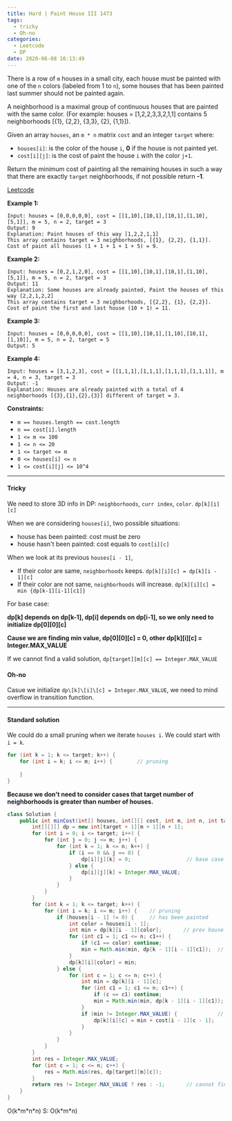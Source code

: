```yaml
---
title: Hard | Paint House III 1473
tags:
  - tricky
  - Oh-no
categories:
  - Leetcode
  - DP
date: 2020-06-08 16:13:49
---
```


There is a row of `m` houses in a small city, each house must be painted with one of the `n` colors (labeled from 1 to `n`), some houses that has been painted last summer should not be painted again.

A neighborhood is a maximal group of continuous houses that are painted with the same color. (For example: houses = [1,2,2,3,3,2,1,1] contains 5 neighborhoods  [{1}, {2,2}, {3,3}, {2}, {1,1}]).

Given an array `houses`, an `m * n` matrix `cost` and an integer `target` where:

- `houses[i]`: is the color of the house `i`, **0** if the house is not painted yet.
- `cost[i][j]`: is the cost of paint the house `i` with the color `j+1`.

Return the minimum cost of painting all the remaining houses in such a way that there are exactly `target` neighborhoods, if not possible return **-1**.

[Leetcode](https://leetcode.com/problems/paint-house-iii/)

<!--more-->

**Example 1:**

```
Input: houses = [0,0,0,0,0], cost = [[1,10],[10,1],[10,1],[1,10],[5,1]], m = 5, n = 2, target = 3
Output: 9
Explanation: Paint houses of this way [1,2,2,1,1]
This array contains target = 3 neighborhoods, [{1}, {2,2}, {1,1}].
Cost of paint all houses (1 + 1 + 1 + 1 + 5) = 9.
```

**Example 2:**

```
Input: houses = [0,2,1,2,0], cost = [[1,10],[10,1],[10,1],[1,10],[5,1]], m = 5, n = 2, target = 3
Output: 11
Explanation: Some houses are already painted, Paint the houses of this way [2,2,1,2,2]
This array contains target = 3 neighborhoods, [{2,2}, {1}, {2,2}]. 
Cost of paint the first and last house (10 + 1) = 11.
```

**Example 3:**

```
Input: houses = [0,0,0,0,0], cost = [[1,10],[10,1],[1,10],[10,1],[1,10]], m = 5, n = 2, target = 5
Output: 5
```

**Example 4:**

```
Input: houses = [3,1,2,3], cost = [[1,1,1],[1,1,1],[1,1,1],[1,1,1]], m = 4, n = 3, target = 3
Output: -1
Explanation: Houses are already painted with a total of 4 neighborhoods [{3},{1},{2},{3}] different of target = 3.
```

**Constraints:**

- `m == houses.length == cost.length`
- `n == cost[i].length`
- `1 <= m <= 100`
- `1 <= n <= 20`
- `1 <= target <= m`
- `0 <= houses[i] <= n`
- `1 <= cost[i][j] <= 10^4`

---

#### Tricky 

We need to store 3D info in DP: `neighborhoods`, `curr index`, `color`. `dp[k][i][c]`

When we are considering `houses[i]`, two possible situations:

* house has been painted: cost must be zero
* house hasn't been painted: cost equals to `cost[i][c]`

When we look at its previous `houses[i - 1]`,

* If their color are same, `neighborhoods` keeps. `dp[k][i][c] = dp[k][i - 1][c]`
* If their color are not same, `neighborhoods` will increase. `dp[k][i][c] = min {dp[k-1][i-1][c1]}`

For base case:

**dp[k] depends on dp[k-1], dp[i] depends on dp[i-1], so we only need to initialize dp\[0]\[0][c]**

**Cause we are finding min value, dp\[0]\[0]\[c] = 0, other dp\[k]\[i]\[c] = Integer.MAX_VALUE**

If we cannot find a valid solution, `dp[target][m][c] == Integer.MAX_VALUE`

#### Oh-no

Casue we initialize `dp\[k]\[i]\[c] = Integer.MAX_VALUE`, we need to mind overflow in transition function.

---

#### Standard solution  

We could do a small pruning when we iterate `houses i`. We could start with `i = k`.

```java
for (int k = 1; k <= target; k++) {
	for (int i = k; i <= m; i++) {        // pruning
	
	}
}
```

**Because we don't need to consider cases that target number of neighborhoods is greater than number of houses.**

```java
class Solution {
    public int minCost(int[] houses, int[][] cost, int m, int n, int target) {
        int[][][] dp = new int[target + 1][m + 1][n + 1];
        for (int i = 0; i <= target; i++) {
            for (int j = 0; j <= m; j++) {
                for (int k = 1; k <= n; k++) {
                    if (i == 0 && j == 0) {
                        dp[i][j][k] = 0;                  // base case
                    } else {
                        dp[i][j][k] = Integer.MAX_VALUE;
                    }
                }
            }
        }
        for (int k = 1; k <= target; k++) {
            for (int i = k; i <= m; i++) {    // pruning
                if (houses[i - 1] != 0) {     // has been painted
                    int color = houses[i - 1];
                    int min = dp[k][i - 1][color];       // prev house with same color
                    for (int c1 = 1; c1 <= n; c1++) {
                        if (c1 == color) continue;
                        min = Math.min(min, dp[k - 1][i - 1][c1]);  // different color
                    }
                    dp[k][i][color] = min;
                } else { 												// hasn't been paited
                    for (int c = 1; c <= n; c++) {
                        int min = dp[k][i - 1][c];
                        for (int c1 = 1; c1 <= n; c1++) {
                            if (c == c1) continue;
                            min = Math.min(min, dp[k - 1][i - 1][c1]);
                        }
                        if (min != Integer.MAX_VALUE) {             // avoid overflow
                            dp[k][i][c] = min + cost[i - 1][c - 1];
                        }
                    }
                }
            }
        }
        int res = Integer.MAX_VALUE;             
        for (int c = 1; c <= n; c++) {
            res = Math.min(res, dp[target][m][c]);
        }
        return res != Integer.MAX_VALUE ? res : -1;       // cannot find solution
    }
}
```

O(k\*m\*n\*n)			S: O(k\*m\*n)